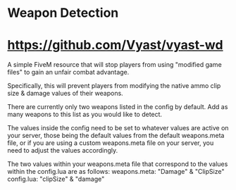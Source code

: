 # Weapon Detection
# https://github.com/Vyast/vyast-wd
A simple FiveM resource that will stop players from using "modified game files" to gain an unfair combat advantage.

Specifically, this will prevent players from modifying the native ammo clip size & damage values of their weapons.

There are currently only two weapons listed in the config by default. Add as many weapons to this list as you would like to detect. 

The values inside the config need to be set to whatever values are active on your server, those being the default values from the default weapons.meta file, or if you are using a custom weapons.meta file on your server, you need to adjust the values accordingly.

The two values within your weapons.meta file that correspond to the values within the config.lua are as follows:
weapons.meta: "Damage" & "ClipSize"
config.lua: "clipSize" & "damage"
